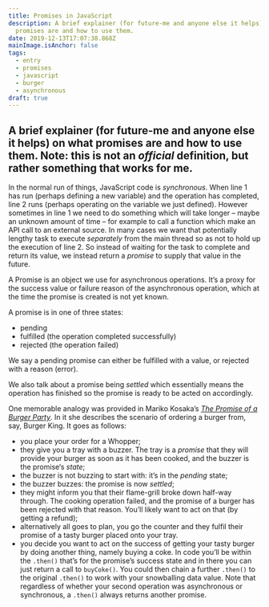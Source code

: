 ```yaml
---
title: Promises in JavaScript
description: A brief explainer (for future-me and anyone else it helps) on what
  promises are and how to use them.
date: 2019-12-13T17:07:38.868Z
mainImage.isAnchor: false
tags:
  - entry
  - promises
  - javascript
  - burger
  - asynchronous
draft: true
---
```

A brief explainer (for future-me and anyone else it helps) on what promises are and how to use them. Note: this is not an _official_ definition, but rather something that works for me.
---

In the normal run of things, JavaScript code is _synchronous_. When line 1 has run (perhaps defining a new variable) and the operation has completed, line 2 runs (perhaps operating on the variable we just defined). However sometimes in line 1 we need to do something which will take longer – maybe an unknown amount of time – for example to call a function which make an API call to an external source. In many cases we want that potentially lengthy task to execute _separately_ from the main thread so as not to hold up the execution of line 2. So instead of waiting for the task to complete and return its value, we instead return a _promise_ to supply that value in the future.

A Promise is an object we use for asynchronous operations. It’s a proxy for the success value or failure reason of the asynchronous operation, which at the time the promise is created is not yet known.

A promise is in one of three states:

- pending
- fulfilled (the operation completed successfully)
- rejected (the operation failed)

We say a pending promise can either be fulfilled with a value, or rejected with a reason (error).

We also talk about a promise being _settled_ which essentially means the operation has finished so the promise is ready to be acted on accordingly.

One memorable analogy was provided in Mariko Kosaka’s [_The Promise of a Burger Party_](https://web.archive.org/web/20190212114232/http://kosamari.com/notes/the-promise-of-a-burger-party). In it she describes the scenario of ordering a burger from, say, Burger King. It goes as follows:

- you place your order for a Whopper; 
- they give you a tray with a buzzer. The tray is a _promise_ that they will provide your burger as soon as it has been cooked, and the buzzer is the promise‘s _state_; 
- the buzzer is not buzzing to start with: it’s in the _pending_ state;
- the buzzer buzzes: the promise is now _settled_;
- they might inform you that their flame-grill broke down half-way through. The cooking operation failed, and the promise of a burger has been rejected with that reason. You’ll likely want to act on that (by getting a refund);
- alternatively all goes to plan, you go the counter and they fulfil their promise of a tasty burger placed onto your tray.
- you decide you want to act on the success of getting your tasty burger by doing another thing, namely buying a coke. In code you’ll be within the `.then()` that’s for the promise’s success state and in there you can just return a call to `buyCoke()`. You could then chain a further `.then()` to the original `.then()` to work with your snowballing data value. Note that regardless of whether your second operation was asynchronous or synchronous, a `.then()` always returns another promise.
